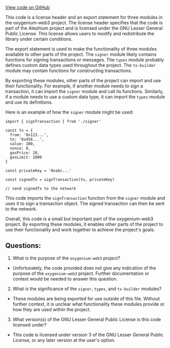 [View code on GitHub](https://github.com/oxygenium/oxygenium-web3/packages/web3/src/signer/index.ts)

This code is a license header and an export statement for three modules in the oxygenium-web3 project. The license header specifies that the code is part of the Alephium project and is licensed under the GNU Lesser General Public License. This license allows users to modify and redistribute the library under certain conditions.

The export statement is used to make the functionality of three modules available to other parts of the project. The `signer` module likely contains functions for signing transactions or messages. The `types` module probably defines custom data types used throughout the project. The `tx-builder` module may contain functions for constructing transactions.

By exporting these modules, other parts of the project can import and use their functionality. For example, if another module needs to sign a transaction, it can import the `signer` module and call its functions. Similarly, if a module needs to use a custom data type, it can import the `types` module and use its definitions.

Here is an example of how the `signer` module might be used:

```
import { signTransaction } from './signer'

const tx = {
  from: '0x123...',
  to: '0x456...',
  value: 100,
  nonce: 0,
  gasPrice: 10,
  gasLimit: 1000
}

const privateKey = '0xabc...'

const signedTx = signTransaction(tx, privateKey)

// send signedTx to the network
```

This code imports the `signTransaction` function from the `signer` module and uses it to sign a transaction object. The signed transaction can then be sent to the network.

Overall, this code is a small but important part of the oxygenium-web3 project. By exporting these modules, it enables other parts of the project to use their functionality and work together to achieve the project's goals.
## Questions: 
 1. What is the purpose of the `oxygenium-web3` project?
- Unfortunately, the code provided does not give any indication of the purpose of the `oxygenium-web3` project. Further documentation or context would be needed to answer this question.

2. What is the significance of the `signer`, `types`, and `tx-builder` modules?
- These modules are being exported for use outside of this file. Without further context, it is unclear what functionality these modules provide or how they are used within the project.

3. What version(s) of the GNU Lesser General Public License is this code licensed under?
- This code is licensed under version 3 of the GNU Lesser General Public License, or any later version at the user's option.